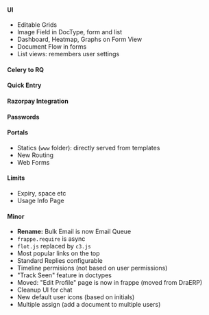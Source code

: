 #### UI
- Editable Grids
- Image Field in DocType, form and list
- Dashboard, Heatmap, Graphs on Form View
- Document Flow in forms
- List views: remembers user settings

#### Celery to RQ

#### Quick Entry

#### Razorpay Integration

#### Passwords

#### Portals
- Statics (`www` folder): directly served from templates
- New Routing
- Web Forms

#### Limits
- Expiry, space etc
- Usage Info Page

#### Minor
- **Rename:** Bulk Email is now Email Queue
- `frappe.require` is async
- `flot.js` replaced by `c3.js`
- Most popular links on the top
- Standard Replies configurable
- Timeline permisions (not based on user permissions)
- "Track Seen" feature in doctypes
- Moved: "Edit Profile" page is now in frappe (moved from DraERP)
- Cleanup UI for chat
- New default user icons (based on initials)
- Multiple assign (add a document to multiple users)